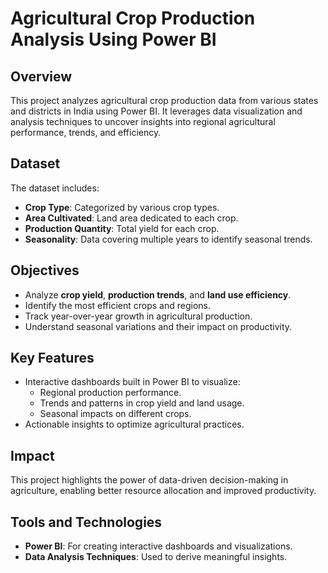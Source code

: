 # Agricultural Crop Production Analysis Using Power BI  

## Overview  
This project analyzes agricultural crop production data from various states and districts in India using Power BI. It leverages data visualization and analysis techniques to uncover insights into regional agricultural performance, trends, and efficiency.  

## Dataset  
The dataset includes:  
- **Crop Type**: Categorized by various crop types.  
- **Area Cultivated**: Land area dedicated to each crop.  
- **Production Quantity**: Total yield for each crop.  
- **Seasonality**: Data covering multiple years to identify seasonal trends.  

## Objectives  
- Analyze **crop yield**, **production trends**, and **land use efficiency**.  
- Identify the most efficient crops and regions.  
- Track year-over-year growth in agricultural production.  
- Understand seasonal variations and their impact on productivity.  

## Key Features  
- Interactive dashboards built in Power BI to visualize:  
  - Regional production performance.  
  - Trends and patterns in crop yield and land usage.  
  - Seasonal impacts on different crops.  
- Actionable insights to optimize agricultural practices.  

## Impact  
This project highlights the power of data-driven decision-making in agriculture, enabling better resource allocation and improved productivity.  

## Tools and Technologies  
- **Power BI**: For creating interactive dashboards and visualizations.  
- **Data Analysis Techniques**: Used to derive meaningful insights.  

